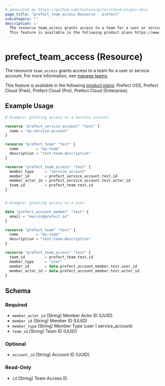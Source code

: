 ```yaml
---
# generated by https://github.com/hashicorp/terraform-plugin-docs
page_title: "prefect_team_access Resource - prefect"
subcategory: ""
description: |-
  The resource team_access grants access to a team for a user or service account. For more information, see manage teams https://docs.prefect.io/v3/manage/cloud/manage-users/manage-teams.
  This feature is available in the following product plans https://www.prefect.io/pricing: Prefect OSS, Prefect Cloud (Free), Prefect Cloud (Pro), Prefect Cloud (Enterprise).
---
```


# prefect_team_access (Resource)

The resource `team_access` grants access to a team for a user or service account. For more information, see [manage teams](https://docs.prefect.io/v3/manage/cloud/manage-users/manage-teams).

This feature is available in the following [product plans](https://www.prefect.io/pricing): Prefect OSS, Prefect Cloud (Free), Prefect Cloud (Pro), Prefect Cloud (Enterprise).

## Example Usage

```terraform
# Example: granting access to a service account.

resource "prefect_service_account" "test" {
  name = "my-service-account"
}

resource "prefect_team" "test" {
  name        = "my-team"
  description = "test-team-description"
}

resource "prefect_team_access" "test" {
  member_type     = "service_account"
  member_id       = prefect_service_account.test.id
  member_actor_id = prefect_service_account.test.actor_id
  team_id         = prefect_team.test.id
}


# Example: granting access to a user.

data "prefect_account_member" "test" {
  email = "marvin@prefect.io"
}

resource "prefect_team" "test" {
  name        = "my-team"
  description = "test-team-description"
}

resource "prefect_team_access" "test" {
  team_id         = prefect_team.test.id
  member_type     = "user"
  member_id       = data.prefect_account_member.test.user_id
  member_actor_id = data.prefect_account_member.test.actor_id
}
```

<!-- schema generated by tfplugindocs -->
## Schema

### Required

- `member_actor_id` (String) Member Actor ID (UUID)
- `member_id` (String) Member ID (UUID)
- `member_type` (String) Member Type (user | service_account)
- `team_id` (String) Team ID (UUID)

### Optional

- `account_id` (String) Account ID (UUID)

### Read-Only

- `id` (String) Team Access ID
